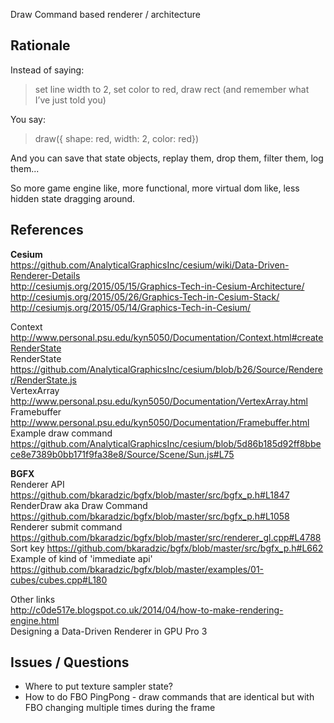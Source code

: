 Draw Command based renderer / architecture

## Rationale

Instead of saying:

> set line width to 2, set color to red, draw rect (and remember what I’ve just told you)

You say:

> draw({ shape: red, width: 2, color: red})

And you can save that state objects, replay them, drop them, filter them, log them...

So more game engine like, more functional, more virtual dom like, less hidden state dragging around.

## References

**Cesium**  
https://github.com/AnalyticalGraphicsInc/cesium/wiki/Data-Driven-Renderer-Details  
http://cesiumjs.org/2015/05/15/Graphics-Tech-in-Cesium-Architecture/  
http://cesiumjs.org/2015/05/26/Graphics-Tech-in-Cesium-Stack/  
http://cesiumjs.org/2015/05/14/Graphics-Tech-in-Cesium/  

Context http://www.personal.psu.edu/kyn5050/Documentation/Context.html#createRenderState  
RenderState https://github.com/AnalyticalGraphicsInc/cesium/blob/b26/Source/Renderer/RenderState.js  
VertexArray http://www.personal.psu.edu/kyn5050/Documentation/VertexArray.html  
Framebuffer http://www.personal.psu.edu/kyn5050/Documentation/Framebuffer.html  
Example draw command https://github.com/AnalyticalGraphicsInc/cesium/blob/5d86b185d92ff8bbece8e7389b0bb171f9fa38e8/Source/Scene/Sun.js#L75  

**BGFX**  
Renderer API https://github.com/bkaradzic/bgfx/blob/master/src/bgfx_p.h#L1847  
RenderDraw aka Draw Command https://github.com/bkaradzic/bgfx/blob/master/src/bgfx_p.h#L1058  
Renderer submit command https://github.com/bkaradzic/bgfx/blob/master/src/renderer_gl.cpp#L4788  
Sort key https://github.com/bkaradzic/bgfx/blob/master/src/bgfx_p.h#L662  
Example of kind of 'immediate api' https://github.com/bkaradzic/bgfx/blob/master/examples/01-cubes/cubes.cpp#L180  

Other links  
http://c0de517e.blogspot.co.uk/2014/04/how-to-make-rendering-engine.html  
Designing a Data-Driven Renderer in GPU Pro 3  

## Issues / Questions

- Where to put texture sampler state?
- How to do FBO PingPong -  draw commands that are identical but with FBO changing multiple times during the frame



